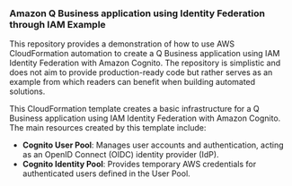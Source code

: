### Amazon Q Business application using Identity Federation through IAM Example

This repository provides a demonstration of how to use AWS CloudFormation automation to create a Q Business application using IAM Identity Federation with Amazon Cognito. The repository is simplistic and does not aim to provide production-ready code but rather serves as an example from which readers can benefit when building automated solutions.

This CloudFormation template creates a basic infrastructure for a Q Business application using IAM Identity Federation with Amazon Cognito. The main resources created by this template include: 
 - **Cognito User Pool**: Manages user accounts and authentication, acting as an OpenID Connect (OIDC) identity provider (IdP).
 - **Cognito Identity Pool**: Provides temporary AWS credentials for authenticated users defined in the User Pool.
